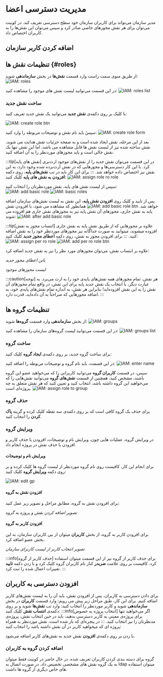 # مدیریت دسترسی اعضا

مدیر سازمان می‌تواند برای کاربران سازمان خود سطح دسترسی تعریف کند. در کوبیت می‌توان برای هر نقش مجوزهای خاصی صادر کرد و سپس می‌توان این نقش‌ها را به کاربران اختصاص داد.

## اضافه کردن کاربر سازمان

## تنظیمات نقش ها {#roles}

از طریق منوی سمت راست وارد قسمت **نقش‌ها** در بخش **سازماندهی** شوید:
![IAM: roles](roles.png)

در این قسمت می‌توانید لیست نقش های موجود را مشاهده کنید:
![IAM: roles list](roles-list.png)

### ساخت نقش جدید

با کلیک بر روی دکمه‌ی **نقش جدید** می‌توانید یک نقش جدید تعریف کنید:

![IAM: create role btn](create-role-btn.png)

سپسُ باید نام نقش و توضیحات مربوطه را وارد کنید:
![IAM: create role form](create-role-form.png)

بعد از این مرحله، نقش ایجاد شده است و به صفحه حزئیات نقش هدایت می شوید. نقش ساخته شده نیز از لیست نقش ها قابل مشاهده می باشد، اما این نقش تنها یک نقش خالی است و باید مجوزهای موردنظر را به آن اضافه کنید.

:::tip[نقش های پایه]
در این قسمت می‌توان نقش جدید را از نقش‌های موجود ارث‌بری کرد. با این کار دسترسی‌ها و مجوزهایی که در نقش ارث‌برده شده وجود دارد، به این نقش نیز اختصاص داده خواهد شد.
:::
برای این کار باید در تب **نقش‌های پایه**، روی دکمه **افزودن به نقش های پایه** کلیک کنید:
![IAM: assign role ro role](assign-role-to-role.png)

سپس از لیست نقش های پایه، نقش موردنظرتان را انتخاب کنید:
![IAM: add basic role](add-basic-role.png)
![IAM: basic roles](basic-roles.png)

پس از تایید و کلیک روی **افزودن نقش پایه**، این نقش به لیست نقش‌های سازمان اضافه خواهد شد.
![IAM: add basic role btn](add-basic-role-btn.png)
همانطور که مشاهده می شود، با افزودن نقش پایه به نقش جاری، مجوزهای آن نقش پایه نیز به مجوزهای نقش جاری هم افزوده می شوند:
![IAM: after add basic role](after-add-basic-role.png)

:::tip[انتساب مجوز به نقش]
علاوه بر مجوزهایی که از طریق نقش پایه به نقش جاری افزوده میشوند، میتوانید به صورت جداگانه نیز مجوزهای موردنظر خود را به نقش اضافه کنید.
:::
برای افزودن مجوز به نقش، روی دکمه **اعطای مجوز جدید** کلیک کنید:
![IAM: assign per ro role](assign-per-to-role.png)
![IAM: add per ro role btn](add-per-to-role-btn.png)

علاوه بر انتساب نقش، می‌توان مجوزهای مورد نظر را نیز به نقش جدید اضافه کرد:

_باتن اعطای مجوز جدید_

_لیست مجوزهای موجود_

:::caution[توجه]
هر نقش، تمام مجوزهای همه نقش‌های پایه‌ی خود را به ارث می‌برد.
به عبارت دیگر، با انتخاب یک نقش جدید پایه برای این نقش، در واقع تمام مجوزهای آن نقش را به این نقش افزوده‌اید!
بنابراین هر نقش، به اندازه تمام نقش‌های پایه‌ی خود، به اضافه مجوزهایی که صراحتاً به آن داده‌اید، قدرت دارد.
:::

## تنظیمات گروه ها

از بخش **سازماندهی** وارد قسمت **گروه‌ها** شوید:
![IAM: groups](groups.png)

در این قسمت می‌توانید لیست گروه‌های سازمان را مشاهده کنید:
![IAM: groups list](groups-list.png)

### ساخت گروه

برای ساخت گروه جدید، بر روی دکمه‌ی **ایجاد گروه** کلیک کنید:

در این قسمت، باید نام گروه و توضیحات مربوطه را اضافه کنید:
![IAM: enter name](enter-gp-name.png)

سپس، در قسمت **کاربران گروه‌** می‌توانید کاربرانی را که می‌خواهید عضو این گروه باشند، مشخص کنید. همچنین از قسمت **نقش‌های گروه** می‌توانید نقش‌هایی را که می‌خواهید این گروه داشته باشد، انتخاب کنید و تعیین کنید که هر نقش متعلق به چه پروژه‌ای است.
![IAM: assign role to group](assign-role-to-group.png)

### حذف گروه

برای حذف یک گروه کافی است که بر روی دکمه‌ی سه نقطه کلیک کرده و گزینه **پاک کردن** را انتخاب کنید.

### ویرایش گروه

در ویرایش گروه، عملیات هایی چون، ویرایش نام و توضیحات، افزودن یا حذف کاربر و افزودن یا حذف نقش در پروژه انجام داد.

#### ویرایش نام و توضیحات

برای انجام این کار، کافیست روی نام گروه موردنظر از لیست گروه ها کلیک کرده و بر روی دکمه **ویرایش گروه** کلیک کنید:

![IAM: edit gp](edit-gp.png)

#### افزودن نقش به گروه

برای افزودن نقش به گروه، مطابق مراحل و تصویر زیر عمل کنید:

_تصویر اضافه کردن نقش و پروژه به گروه_

#### افزودن کاربر به گروه

برای افزودن کاربر به گروه، از بخش **کاربران** میتوان از بین کاربران سازمان، به این بخش عضو اضافه کرد.

_تصویر انتخاب کاربر از لیست کاربرای سازمان_

:::info[حذف کاربر از گروه]
برای حذف کاربر از گروه نیز از این قسمت میتوان استفاده کرد. کافیست بر روی علامت **ضربدر** کنار نام کاربران گروه کلیک کرد و با زدن دکمه **تایید** تغییرات اعمال شده را ثبت کرد.
:::

## افزودن دسترسی به کاربران

برای دادن دسترسی به کاربران، پس از افزودن نقش، باید آن را به لیست نقش‌های کاربر اضافه کنیم. برای این کار، طبق مراحل زیر پیش می رویم:
وارد قسمت **کاربران** در بخش **سازماندهی** شوید و کاربر موردنظر را انتخاب کنید:
وارد تب **نقش‌ها** شوید و بر روی دکمه‌ی **انتساب نقش** کلیک کنید:
:::info[انتخاب پروژه به خصوص]
اگر می‌خواهید تنها برای پروژه‌ی معینی به کاربر دسترسی بدهید، باید در حین انتخاب نقش، پروژه‌ی مدنظرتان را نیز انتخاب کنید.
:::
در پنجره‌‌ای که باز شده است، نقش موزدنظر به همراه پروژه ای که میخواهید کاربر در آن نقش داشته باشد را انتخاب کنید:

با زدن بر روی دکمه‌ی **افزودن** نقش جدید به نقش‌های کاربر اضافه می‌شود.

### اضافه کردن گروه به کاربران

گروه برای دسته بندی کردن کاربران تعریف شده. در حال حاضر در کوبیت فقط میتوان به یک گروه نقش های مشخصی تخصیص داد. در صورت اتصال به ldap میتوان استفاده های خاص دیگری از گروه ها داشت.
